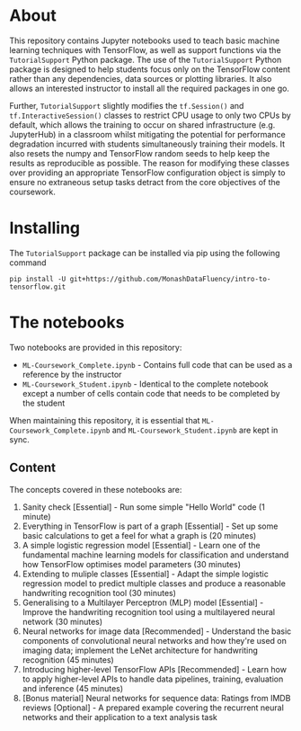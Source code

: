 # About
This repository contains Jupyter notebooks used to teach basic machine learning
techniques with TensorFlow, as well as support functions via the `TutorialSupport`
Python package. The use of the `TutorialSupport` Python package is designed to help
students focus only on the TensorFlow content rather than any dependencies, data
sources or plotting libraries. It also allows an interested instructor to install
all the required packages in one go.

Further, `TutorialSupport` slightly modifies the `tf.Session()` and
`tf.InteractiveSession()` classes to restrict CPU usage to only two CPUs by default,
which allows the training to occur on shared infrastructure (e.g. JupyterHub) in a
classroom whilst mitigating the potential for performance degradation incurred with
students simultaneously training their models. It also resets the numpy and TensorFlow
random seeds to help keep the results as reproducible as possible. The reason for
modifying these classes over providing an appropriate TensorFlow configuration object
is simply to ensure no extraneous setup tasks detract from the core objectives of the
coursework.

# Installing
The `TutorialSupport` package can be installed via pip using the following command
```
pip install -U git+https://github.com/MonashDataFluency/intro-to-tensorflow.git
```

# The notebooks
Two notebooks are provided in this repository:
* `ML-Coursework_Complete.ipynb` - Contains full code that can be used as a reference
by the instructor
* `ML-Coursework_Student.ipynb` - Identical to the complete notebook except a number of
cells contain code that needs to be completed by the student

When maintaining this repository, it is essential that `ML-Coursework_Complete.ipynb`
and `ML-Coursework_Student.ipynb` are kept in sync.

## Content
The concepts covered in these notebooks are:

1. Sanity check [Essential] -
Run some simple "Hello World" code (1 minute)
2. Everything in TensorFlow is part of a graph [Essential]  -
Set up some basic calculations to get a feel for what a graph is (20 minutes)
3. A simple logistic regression model [Essential] -
Learn one of the fundamental machine learning models for classification and understand how TensorFlow optimises model parameters (30 minutes)
4. Extending to muliple classes [Essential] -
Adapt the simple logistic regression model to predict multiple classes and produce a reasonable handwriting recognition tool (30 minutes)
5. Generalising to a Multilayer Perceptron (MLP) model [Essential] -
Improve the handwriting recognition tool using a multilayered neural network (30 minutes)
6. Neural networks for image data [Recommended] -
Understand the basic components of convolutional neural networks and how they're used on imaging data; implement the LeNet architecture for handwriting recognition (45 minutes)
7. Introducing higher-level TensorFlow APIs [Recommended] -
Learn how to apply higher-level APIs to handle data pipelines, training, evaluation and inference (45 minutes)
8. [Bonus material] Neural networks for sequence data: Ratings from IMDB reviews [Optional] -
A prepared example covering the recurrent neural networks and their application to a text analysis task
